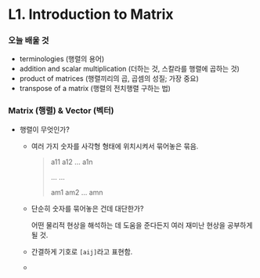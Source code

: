 # L1. Introduction to Matrix

### 오늘 배울 것

- terminologies (행렬의 용어)
- addition and scalar multiplication (더하는 것, 스칼라를 행렬에 곱하는 것)
- product of matrices (행렬끼리의 곱, 곱셈의 성질; 가장 중요)
- transpose of a matrix (행렬의 전치행렬 구하는 법)



### Matrix (행렬) & Vector (벡터)

- 행렬이 무엇인가?

  - 여러 가지 숫자를 사각형 형태에 위치시켜서 묶어놓은 묶음.

    > a11 a12 ... a1n
    >
    > ...			...
    >
    > am1 am2 ... amn

  - 단순히 숫자를 묶어놓은 건데 대단한가? 

    어떤 물리적 현상을 해석하는 데 도움을 준다든지 여러 재미난 현상을 공부하게 될 것.

  - 간결하게 기호로 `[aij]`라고 표현함.

  - 

